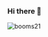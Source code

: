 ### Hi there 👋

<!--
**weiwenlan/weiwenlan** is a ✨ _special_ ✨ repository because its `README.md` (this file) appears on your GitHub profile.

Here are some ideas to get you started:

- 🔭 I’m currently working on ...
- 🌱 I’m currently learning ...
- 👯 I’m looking to collaborate on ...
- 🤔 I’m looking for help with ...
- 💬 Ask me about ...
- 📫 How to reach me: ...
- 😄 Pronouns: ...
- ⚡ Fun fact: ...
-->

![booms21](https://github-readme-stats.vercel.app/api?username=你的用户名&show_icons=true&include_all_commits=true?count_private=true?include_all_commits=true&theme=vue)
